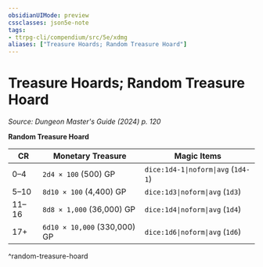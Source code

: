 ```yaml
---
obsidianUIMode: preview
cssclasses: json5e-note
tags:
- ttrpg-cli/compendium/src/5e/xdmg
aliases: ["Treasure Hoards; Random Treasure Hoard"]
---
```

# Treasure Hoards; Random Treasure Hoard
*Source: Dungeon Master's Guide (2024) p. 120* 

**Random Treasure Hoard**

| CR | Monetary Treasure | Magic Items |
|----|-------------------|-------------|
| 0–4 | `2d4 × 100` (500) GP | `dice:1d4-1\|noform\|avg` (`1d4-1`) |
| 5–10 | `8d10 × 100` (4,400) GP | `dice:1d3\|noform\|avg` (`1d3`) |
| 11–16 | `8d8 × 1,000` (36,000) GP | `dice:1d4\|noform\|avg` (`1d4`) |
| 17+ | `6d10 × 10,000` (330,000) GP | `dice:1d6\|noform\|avg` (`1d6`) |
^random-treasure-hoard